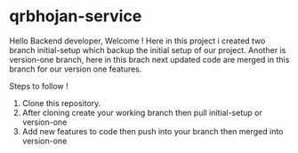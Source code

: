 # qrbhojan-service

Hello Backend developer, Welcome !
Here in this project i created two branch initial-setup which backup the initial setup of our project.
Another is version-one branch, here in this brach next updated code are merged in this branch for our version one features.

Steps to follow !
1. Clone this repository.
2. After cloning create your working branch then pull initial-setup or version-one
3. Add new features to code then push into your branch then merged into version-one
